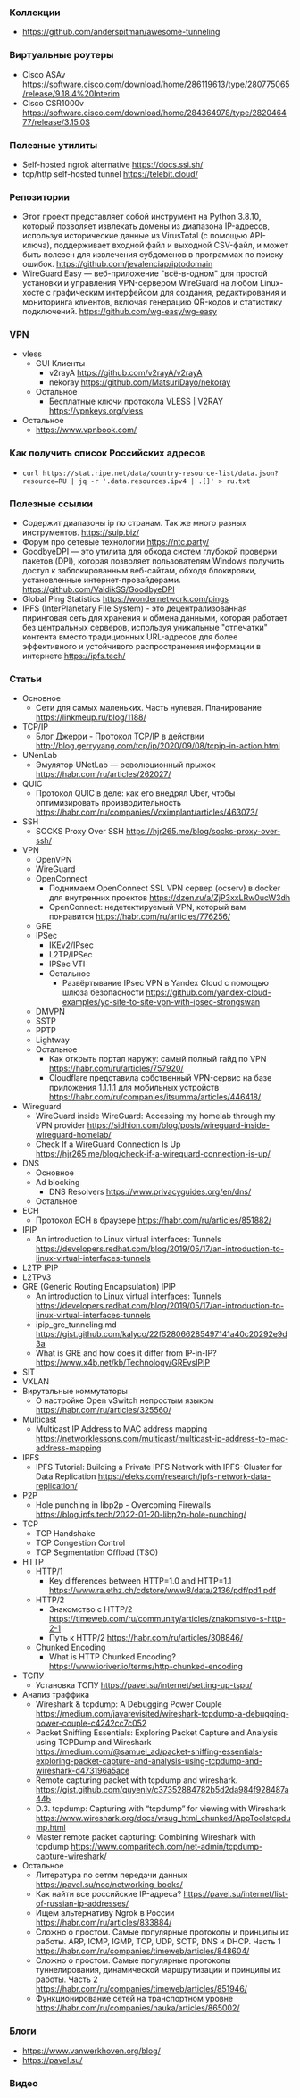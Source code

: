 
### Коллекции

- https://github.com/anderspitman/awesome-tunneling

### Виртуальные роутеры

- Cisco ASAv https://software.cisco.com/download/home/286119613/type/280775065/release/9.18.4%20Interim
- Cisco CSR1000v https://software.cisco.com/download/home/284364978/type/282046477/release/3.15.0S

### Полезные утилиты

- Self-hosted ngrok alternative https://docs.ssi.sh/
- tcp/http self-hosted tunnel https://telebit.cloud/

### Репозитории

- Этот проект представляет собой инструмент на Python 3.8.10, который позволяет извлекать домены из диапазона IP-адресов, используя исторические данные из VirusTotal (с помощью API-ключа), поддерживает входной файл и выходной CSV-файл, и может быть полезен для извлечения субдоменов в программах по поиску ошибок. https://github.com/jevalenciap/iptodomain
- WireGuard Easy — веб-приложение "всё-в-одном" для простой установки и управления VPN-сервером WireGuard на любом Linux-хосте с графическим интерфейсом для создания, редактирования и мониторинга клиентов, включая генерацию QR-кодов и статистику подключений. https://github.com/wg-easy/wg-easy

### VPN

- vless
    - GUI Клиенты
        - v2rayA https://github.com/v2rayA/v2rayA
        - nekoray https://github.com/MatsuriDayo/nekoray
    - Остальное
        - Бесплатные ключи протокола VLESS | V2RAY https://vpnkeys.org/vless
- Остальное
    - https://www.vpnbook.com/

### Как получить список Российских адресов

- `curl https://stat.ripe.net/data/country-resource-list/data.json?resource=RU | jq -r '.data.resources.ipv4 | .[]' > ru.txt`

### Полезные ссылки

- Содержит диапазоны ip по странам. Так же много разных инструментов. https://suip.biz/
- Форум про сетевые технологии https://ntc.party/
- GoodbyeDPI — это утилита для обхода систем глубокой проверки пакетов (DPI), которая позволяет пользователям Windows получить доступ к заблокированным веб-сайтам, обходя блокировки, установленные интернет-провайдерами. https://github.com/ValdikSS/GoodbyeDPI
- Global Ping Statistics https://wondernetwork.com/pings
- IPFS (InterPlanetary File System) - это децентрализованная пиринговая сеть для хранения и обмена данными, которая работает без центральных серверов, используя уникальные "отпечатки" контента вместо традиционных URL-адресов для более эффективного и устойчивого распространения информации в интернете https://ipfs.tech/

### Статьи

- Основное
    - Сети для самых маленьких. Часть нулевая. Планирование https://linkmeup.ru/blog/1188/
- TCP/IP
    - Блог Джерри - Протокол TCP/IP в действии http://blog.gerryyang.com/tcp/ip/2020/09/08/tcpip-in-action.html
- UNenLab
    - Эмулятор UNetLab — революционный прыжок https://habr.com/ru/articles/262027/
- QUIC
    - Протокол QUIC в деле: как его внедрял Uber, чтобы оптимизировать производительность https://habr.com/ru/companies/Voximplant/articles/463073/
- SSH
    - SOCKS Proxy Over SSH https://hjr265.me/blog/socks-proxy-over-ssh/
- VPN
    - OpenVPN
    - WireGuard
    - OpenConnect
        - Поднимаем OpenConnect SSL VPN сервер (ocserv) в docker для внутренних проектов https://dzen.ru/a/ZjP3xxLRw0ucW3dh
        - OpenConnect: недетектируемый VPN, который вам понравится https://habr.com/ru/articles/776256/
    - GRE
    - IPSec
        - IKEv2/IPsec
        - L2TP/IPSec
        - IPSec VTI
        - Остальное
            - Развёртывание IPsec VPN в Yandex Cloud с помощью шлюза безопасности https://github.com/yandex-cloud-examples/yc-site-to-site-vpn-with-ipsec-strongswan
    - DMVPN
    - SSTP
    - PPTP
    - Lightway
    - Остальное
        - Как открыть портал наружу: самый полный гайд по VPN https://habr.com/ru/articles/757920/
        - Cloudflare представила собственный VPN-сервис на базе приложения 1.1.1.1 для мобильных устройств https://habr.com/ru/companies/itsumma/articles/446418/
- Wireguard
    - WireGuard inside WireGuard: Accessing my homelab through my VPN provider https://sidhion.com/blog/posts/wireguard-inside-wireguard-homelab/
    - Check If a WireGuard Connection Is Up https://hjr265.me/blog/check-if-a-wireguard-connection-is-up/
- DNS
    - Основное
    - Ad blocking
        - DNS Resolvers https://www.privacyguides.org/en/dns/
    - Остальное
- ECH
    - Протокол ECH в браузере https://habr.com/ru/articles/851882/
- IPIP
    - An introduction to Linux virtual interfaces: Tunnels https://developers.redhat.com/blog/2019/05/17/an-introduction-to-linux-virtual-interfaces-tunnels
- L2TP IPIP
- L2TPv3
- GRE (Generic Routing Encapsulation) IPIP
    - An introduction to Linux virtual interfaces: Tunnels https://developers.redhat.com/blog/2019/05/17/an-introduction-to-linux-virtual-interfaces-tunnels
    - ipip_gre_tunneling.md https://gist.github.com/kalyco/22f528066285497141a40c20292e9d3a
    - What is GRE and how does it differ from IP-in-IP? https://www.x4b.net/kb/Technology/GREvsIPIP
- SIT
- VXLAN
- Вирутальные коммутаторы
    - О настройке Open vSwitch непростым языком https://habr.com/ru/articles/325560/ 
- Multicast
    - Multicast IP Address to MAC address mapping https://networklessons.com/multicast/multicast-ip-address-to-mac-address-mapping
- IPFS
    - IPFS Tutorial: Building a Private IPFS Network with IPFS-Cluster for Data Replication https://eleks.com/research/ipfs-network-data-replication/
- P2P
    - Hole punching in libp2p - Overcoming Firewalls https://blog.ipfs.tech/2022-01-20-libp2p-hole-punching/
- TCP
    - TCP Handshake
    - TCP Congestion Control
    - TCP Segmentation Offload (TSO)
- HTTP
    - HTTP/1
        - Key differences between HTTP=1.0 and HTTP=1.1 https://www.ra.ethz.ch/cdstore/www8/data/2136/pdf/pd1.pdf
    - HTTP/2
        - Знакомство с HTTP/2 https://timeweb.com/ru/community/articles/znakomstvo-s-http-2-1
        - Путь к HTTP/2 https://habr.com/ru/articles/308846/
    - Chunked Encoding
        - What is HTTP Chunked Encoding? https://www.ioriver.io/terms/http-chunked-encoding
- ТСПУ
    - Установка ТСПУ https://pavel.su/internet/setting-up-tspu/
- Анализ траффика
    - Wireshark & tcpdump: A Debugging Power Couple https://medium.com/javarevisited/wireshark-tcpdump-a-debugging-power-couple-c4242cc7c052
    - Packet Sniffing Essentials: Exploring Packet Capture and Analysis using TCPDump and Wireshark https://medium.com/@samuel_ad/packet-sniffing-essentials-exploring-packet-capture-and-analysis-using-tcpdump-and-wireshark-d473196a5ace
    - Remote capturing packet with tcpdump and wireshark. https://gist.github.com/quyenlv/c37352884782b5d2da984f928487a44b
    - D.3. tcpdump: Capturing with “tcpdump” for viewing with Wireshark https://www.wireshark.org/docs/wsug_html_chunked/AppToolstcpdump.html
    - Master remote packet capturing: Combining Wireshark with tcpdump https://www.comparitech.com/net-admin/tcpdump-capture-wireshark/
- Остальное
    - Литература по сетям передачи данных https://pavel.su/noc/networking-books/
    - Как найти все российские IP-адреса? https://pavel.su/internet/list-of-russian-ip-addresses/
    - Ищем альтернативу Ngrok в России https://habr.com/ru/articles/833884/
    - Сложно о простом. Самые популярные протоколы и принципы их работы. ARP, ICMP, IGMP, TCP, UDP, SCTP, DNS и DHCP. Часть 1 https://habr.com/ru/companies/timeweb/articles/848604/
    - Сложно о простом. Самые популярные протоколы туннелирования, динамической маршрутизации и принципы их работы. Часть 2 https://habr.com/ru/companies/timeweb/articles/851946/
    - Функционирование сетей на транспортном уровне https://habr.com/ru/companies/nauka/articles/865002/

### Блоги

- https://www.vanwerkhoven.org/blog/
- https://pavel.su/

### Видео